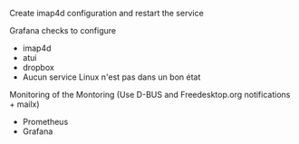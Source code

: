 Create imap4d configuration and restart the service

Grafana checks to configure
- imap4d
- atui
- dropbox
- Aucun service Linux n'est pas dans un bon état

Monitoring of the Montoring (Use D-BUS and Freedesktop.org notifications + mailx)
- Prometheus
- Grafana
